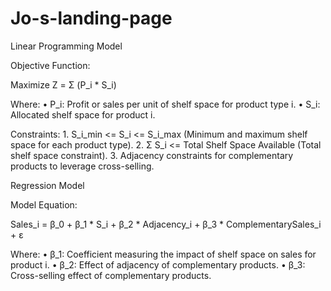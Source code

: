 # Jo-s-landing-page


Linear Programming Model

Objective Function:

Maximize Z = Σ (P_i * S_i)

Where:
	•	P_i: Profit or sales per unit of shelf space for product type i.
	•	S_i: Allocated shelf space for product i.

Constraints:
	1.	S_i_min <= S_i <= S_i_max (Minimum and maximum shelf space for each product type).
	2.	Σ S_i <= Total Shelf Space Available (Total shelf space constraint).
	3.	Adjacency constraints for complementary products to leverage cross-selling.

Regression Model

Model Equation:

Sales_i = β_0 + β_1 * S_i + β_2 * Adjacency_i + β_3 * ComplementarySales_i + ε

Where:
	•	β_1: Coefficient measuring the impact of shelf space on sales for product i.
	•	β_2: Effect of adjacency of complementary products.
	•	β_3: Cross-selling effect of complementary products.


